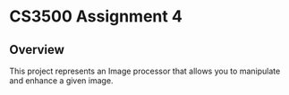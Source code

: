 # CS3500 Assignment 4

## Overview

This project represents an Image processor that allows you to manipulate and enhance a given image.
